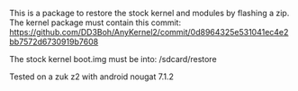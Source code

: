 This is a package to restore the stock kernel and modules by flashing a zip.
The kernel package must contain this commit: https://github.com/DD3Boh/AnyKernel2/commit/0d8964325e531041ec4e2bb7572d6730919b7608

The stock kernel boot.img must be into:
/sdcard/restore

Tested on a zuk z2 with android nougat 7.1.2